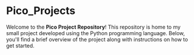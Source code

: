 # Pico_Projects
Welcome to the **Pico Project Repository**! This repository is home to my small project developed using the Python programming language. Below, you'll find a brief overview of the project along with instructions on how to get started.
